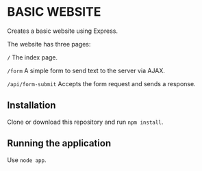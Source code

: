 # BASIC WEBSITE

Creates a basic website using Express.

The website has three pages:

`/` The index page.

`/form` A simple form to send text to the server via AJAX.

`/api/form-submit` Accepts the form request and sends a response.


## Installation

Clone or download this repository and run `npm install`.


## Running the application

Use `node app`.